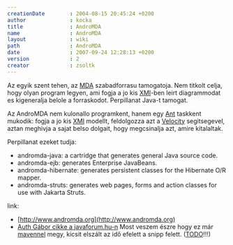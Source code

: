 ```yaml
---
creationDate        : 2004-08-15 20:45:24 +0200 
author              : kocka 
title               : AndroMDA 
name                : AndroMDA 
layout              : wiki 
path                : AndroMDA 
date                : 2007-09-24 12:28:13 +0200 
version             : 2 
creator             : zsoltk 
---
```

Az egyik szent tehen, az [MDA](MDA.html) szabadforrasu tamogatoja. Nem titkolt celja, hogy olyan program legyen, ami fogja a jo kis [XMI](Missing.html)-ben leirt diagrammodat es kigeneralja belole a forraskodot. Perpillanat Java-t tamogat.

Az AndroMDA nem kulonallo programkent, hanem egy [Ant](ant.html) taskkent mukodik: fogja a jo kis [XMI](Missing.html) modellt, feldolgozza azt a [Velocity](Velocity.html) segitsegevel, aztan meghivja a sajat belso dolgait, hogy megcsinalja azt, amire kitalaltak.

Perpillanat ezeket tudja:

*   andromda-java: a cartridge that generates general Java source code.
*   andromda-ejb: generates Enterprise JavaBeans.
*   andromda-hibernate: generates persistent classes for the Hibernate O/R mapper.
*   andromda-struts: generates web pages, forms and action classes for use with Jakarta Struts.

link: 

*   [http://www.andromda.org](http://www.andromda.org)
*   [Auth Gábor cikke a javaforum.hu-n](http://www.javaforum.hu/articles/java_forum_20/model_driven_architecture_vagyis_mda/) Most veszem észre hogy ez már [mavennel](maven/maven2.html) megy, kicsit elszált az idő efelett a snipp felett. ([TODO](TODO.html)!!!)
